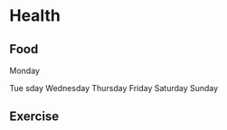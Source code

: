 # Health

## Food
Monday

Tue
sday
Wednesday
Thursday
Friday
Saturday
Sunday

## Exercise












